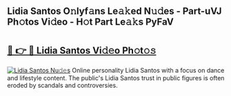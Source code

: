 ## Lidia Santos O𝚗lyf𝚊ns Le𝚊𝚔ed N𝚞𝚍es - Part-uVJ Ph𝚘tos Vi𝚍eo - H𝚘t Part Le𝚊𝚔s PyFaV

# <h2><a href="http://hf8ftk2.feru.top/?c=Lidia+Santos">🔗 👉 🔴 Lidia Santos Vi𝚍𝚎o Ph𝚘t𝚘𝚜</a></h2>

[![Lidia Santos Nu𝚍𝚎s](https://i.imgur.com/0TWrTi3.gif)](http://hf8ftk2.feru.top/?c=Lidia+Santos)
Online personality Lidia Santos with a focus on dance and lifestyle content. The public's Lidia Santos trust in public figures is often eroded by scandals and controversies. 

